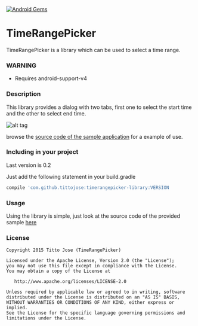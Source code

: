 [![Android Gems](http://www.android-gems.com/badge/tittojose/TimeRangePicker.svg?branch=master)](http://www.android-gems.com/lib/tittojose/TimeRangePicker)

# TimeRangePicker
TimeRangePicker is a library which can be used to select a time range.

### WARNING
- Requires android-support-v4

### Description
This library provides a dialog with two tabs, first one to select the start time and the other to select end time.

![alt tag](https://s3.amazonaws.com/tittojoseblog/Screenshot_2015-05-31-20-42-47.png)

browse the [source code of the sample application](https://github.com/tittojose/TimeRangePicker/tree/master/app) for a example of use.

### Including in your project
Last version is 0.2

Just add the following statement in your build.gradle

```groovy
compile 'com.github.tittojose:timerangepicker-library:VERSION
```

### Usage

Using the library is simple, just look at the source code of the provided sample [here](https://github.com/tittojose/TimeRangePicker/tree/master/app)

### License

```
Copyright 2015 Titto Jose (TimeRangePicker)

Licensed under the Apache License, Version 2.0 (the "License");
you may not use this file except in compliance with the License.
You may obtain a copy of the License at

   http://www.apache.org/licenses/LICENSE-2.0

Unless required by applicable law or agreed to in writing, software
distributed under the License is distributed on an "AS IS" BASIS,
WITHOUT WARRANTIES OR CONDITIONS OF ANY KIND, either express or implied.
See the License for the specific language governing permissions and
limitations under the License.
```
